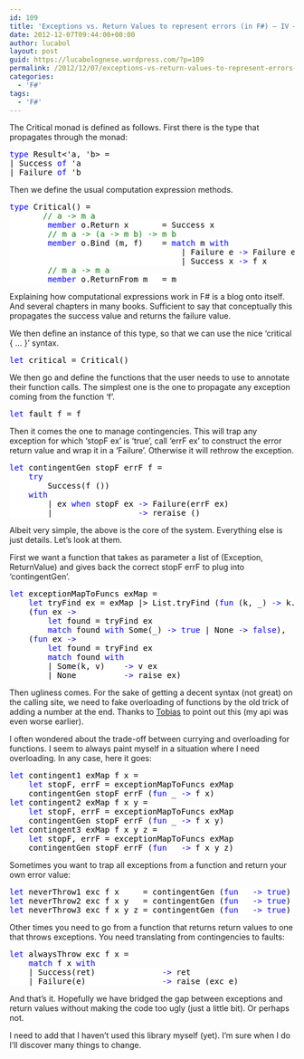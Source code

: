```yaml
---
id: 109
title: 'Exceptions vs. Return Values to represent errors (in F#) – IV – Implementation'
date: 2012-12-07T09:44:00+00:00
author: lucabol
layout: post
guid: https://lucabolognese.wordpress.com/?p=109
permalink: /2012/12/07/exceptions-vs-return-values-to-represent-errors-in-f-iii-implementation/
categories:
  - 'F#'
tags:
  - 'F#'
---
```

The Critical monad is defined as follows. First there is the type that propagates through the monad: 

<pre class="code"><span style="background:white;color:blue;">type </span><span style="background:white;color:black;">Result&lt;'a, 'b&gt; =
| Success </span><span style="background:white;color:blue;">of </span><span style="background:white;color:black;">'a
| Failure </span><span style="background:white;color:blue;">of </span><span style="background:white;color:black;">'b</span></pre>

  
Then we define the usual computation expression methods.
    


<pre class="code"><span style="background:white;color:blue;">type </span><span style="background:white;color:black;">Critical() =
       </span><span style="background:white;color:green;">// a -&gt; m a
        </span><span style="background:white;color:blue;">member </span><span style="background:white;color:black;">o.Return x       = Success x
        </span><span style="background:white;color:green;">// m a -&gt; (a -&gt; m b) -&gt; m b
        </span><span style="background:white;color:blue;">member </span><span style="background:white;color:black;">o.Bind (m, f)    = </span><span style="background:white;color:blue;">match </span><span style="background:white;color:black;">m </span><span style="background:white;color:blue;">with
                                    </span><span style="background:white;color:black;">| Failure e </span><span style="background:white;color:blue;">-&gt; </span><span style="background:white;color:black;">Failure e
                                    | Success x </span><span style="background:white;color:blue;">-&gt; </span><span style="background:white;color:black;">f x
        </span><span style="background:white;color:green;">// m a -&gt; m a
        </span><span style="background:white;color:blue;">member </span><span style="background:white;color:black;">o.ReturnFrom m   = m</span></pre>

Explaining how computational expressions work in F# is a blog onto itself. And several chapters in many books. Sufficient to say that conceptually this propagates the success value and returns the failure value.

We then define an instance of this type, so that we can use the nice ‘critical { … }’ syntax.

<pre class="code"><span style="background:white;color:blue;">let </span><span style="background:white;color:black;">critical = Critical()
</span></pre>

  
We then go and define the functions that the user needs to use to annotate their function calls. The simplest one is the one to propagate any exception coming from the function ‘f’.
    


<pre class="code"><span style="background:white;color:blue;">let </span><span style="background:white;color:black;">fault f = f
</span></pre>

  
Then it comes the one to manage contingencies. This will trap any exception for which ‘stopF ex’ is ‘true’, call ‘errF ex’ to construct the error return value and wrap it in a ‘Failure’. Otherwise it will rethrow the exception.
    


<pre class="code"><span style="background:white;color:blue;">let </span><span style="background:white;color:black;">contingentGen stopF errF f =
    </span><span style="background:white;color:blue;">try
        </span><span style="background:white;color:black;">Success(f ())
    </span><span style="background:white;color:blue;">with
        </span><span style="background:white;color:black;">| ex </span><span style="background:white;color:blue;">when </span><span style="background:white;color:black;">stopF ex </span><span style="background:white;color:blue;">-&gt; </span><span style="background:white;color:black;">Failure(errF ex)
        | _                </span><span style="background:white;color:blue;">-&gt; </span><span style="background:white;color:black;">reraise ()
</span></pre>

Albeit very simple, the above is the core of the system. Everything else is just details. Let’s look at them.

First we want a function that takes as parameter a list of (Exception, ReturnValue) and gives back the correct stopF errF to plug into ‘contingentGen’.

<pre class="code"><span style="background:white;color:blue;">let </span><span style="background:white;color:black;">exceptionMapToFuncs exMap =
    </span><span style="background:white;color:blue;">let </span><span style="background:white;color:black;">tryFind ex = exMap |&gt; List.tryFind (</span><span style="background:white;color:blue;">fun </span><span style="background:white;color:black;">(k, _) </span><span style="background:white;color:blue;">-&gt; </span><span style="background:white;color:black;">k.GetType() = ex.GetType())
    (</span><span style="background:white;color:blue;">fun </span><span style="background:white;color:black;">ex </span><span style="background:white;color:blue;">-&gt;
        let </span><span style="background:white;color:black;">found = tryFind ex
        </span><span style="background:white;color:blue;">match </span><span style="background:white;color:black;">found </span><span style="background:white;color:blue;">with </span><span style="background:white;color:black;">Some(_) </span><span style="background:white;color:blue;">-&gt; true </span><span style="background:white;color:black;">| None </span><span style="background:white;color:blue;">-&gt; false</span><span style="background:white;color:black;">),
    (</span><span style="background:white;color:blue;">fun </span><span style="background:white;color:black;">ex </span><span style="background:white;color:blue;">-&gt;
        let </span><span style="background:white;color:black;">found = tryFind ex
        </span><span style="background:white;color:blue;">match </span><span style="background:white;color:black;">found </span><span style="background:white;color:blue;">with
        </span><span style="background:white;color:black;">| Some(k, v)    </span><span style="background:white;color:blue;">-&gt; </span><span style="background:white;color:black;">v ex
        | None          </span><span style="background:white;color:blue;">-&gt; </span><span style="background:white;color:black;">raise ex)
</span></pre>

Then ugliness comes. For the sake of getting a decent syntax (not great) on the calling site, we need to fake overloading of functions by the old trick of adding a number at the end. Thanks to [Tobias](http://gotocon.com/amsterdam-2012/speaker/Tobias+Gedell) to point out this (my api was even worse earlier).

I often wondered about the trade-off between currying and overloading for functions. I seem to always paint myself in a situation where I need overloading. In any case, here it goes:

<pre class="code"><span style="background:white;color:blue;">let </span><span style="background:white;color:black;">contingent1 exMap f x =
    </span><span style="background:white;color:blue;">let </span><span style="background:white;color:black;">stopF, errF = exceptionMapToFuncs exMap
    contingentGen stopF errF (</span><span style="background:white;color:blue;">fun </span><span style="background:white;color:black;">_ </span><span style="background:white;color:blue;">-&gt; </span><span style="background:white;color:black;">f x)
</span><span style="background:white;color:blue;">let </span><span style="background:white;color:black;">contingent2 exMap f x y =
    </span><span style="background:white;color:blue;">let </span><span style="background:white;color:black;">stopF, errF = exceptionMapToFuncs exMap
    contingentGen stopF errF (</span><span style="background:white;color:blue;">fun </span><span style="background:white;color:black;">_ </span><span style="background:white;color:blue;">-&gt; </span><span style="background:white;color:black;">f x y)
</span><span style="background:white;color:blue;">let </span><span style="background:white;color:black;">contingent3 exMap f x y z =
    </span><span style="background:white;color:blue;">let </span><span style="background:white;color:black;">stopF, errF = exceptionMapToFuncs exMap
    contingentGen stopF errF (</span><span style="background:white;color:blue;">fun </span><span style="background:white;color:black;">_ </span><span style="background:white;color:blue;">-&gt; </span><span style="background:white;color:black;">f x y z)
</span></pre>

  
Sometimes you want to trap all exceptions from a function and return your own error value:
    


<pre class="code"><span style="background:white;color:blue;">let </span><span style="background:white;color:black;">neverThrow1 exc f x     = contingentGen (</span><span style="background:white;color:blue;">fun </span><span style="background:white;color:black;">_ </span><span style="background:white;color:blue;">-&gt; true</span><span style="background:white;color:black;">) (</span><span style="background:white;color:blue;">fun </span><span style="background:white;color:black;">ex </span><span style="background:white;color:blue;">-&gt; </span><span style="background:white;color:black;">exc ex) (</span><span style="background:white;color:blue;">fun </span><span style="background:white;color:black;">_ </span><span style="background:white;color:blue;">-&gt; </span><span style="background:white;color:black;">f x)
</span><span style="background:white;color:blue;">let </span><span style="background:white;color:black;">neverThrow2 exc f x y   = contingentGen (</span><span style="background:white;color:blue;">fun </span><span style="background:white;color:black;">_ </span><span style="background:white;color:blue;">-&gt; true</span><span style="background:white;color:black;">) (</span><span style="background:white;color:blue;">fun </span><span style="background:white;color:black;">ex </span><span style="background:white;color:blue;">-&gt; </span><span style="background:white;color:black;">exc ex) (</span><span style="background:white;color:blue;">fun </span><span style="background:white;color:black;">_ </span><span style="background:white;color:blue;">-&gt; </span><span style="background:white;color:black;">f x y)
</span><span style="background:white;color:blue;">let </span><span style="background:white;color:black;">neverThrow3 exc f x y z = contingentGen (</span><span style="background:white;color:blue;">fun </span><span style="background:white;color:black;">_ </span><span style="background:white;color:blue;">-&gt; true</span><span style="background:white;color:black;">) (</span><span style="background:white;color:blue;">fun </span><span style="background:white;color:black;">ex </span><span style="background:white;color:blue;">-&gt; </span><span style="background:white;color:black;">exc ex) (</span><span style="background:white;color:blue;">fun </span><span style="background:white;color:black;">_ </span><span style="background:white;color:blue;">-&gt; </span><span style="background:white;color:black;">f x y z)
</span></pre>

  
Other times you need to go from a function that returns return values to one that throws exceptions. You need translating from contingencies to faults:
    


<pre class="code"><span style="background:white;color:blue;">let </span><span style="background:white;color:black;">alwaysThrow exc f x =
    </span><span style="background:white;color:blue;">match </span><span style="background:white;color:black;">f x </span><span style="background:white;color:blue;">with
    </span><span style="background:white;color:black;">| Success(ret)              </span><span style="background:white;color:blue;">-&gt; </span><span style="background:white;color:black;">ret
    | Failure(e)                </span><span style="background:white;color:blue;">-&gt; </span><span style="background:white;color:black;">raise (exc e)
</span></pre>

And that’s it. Hopefully we have bridged the gap between exceptions and return values without making the code too ugly (just a little bit). Or perhaps not.

I need to add that I haven’t used this library myself (yet). I’m sure when I do I’ll discover many things to change.